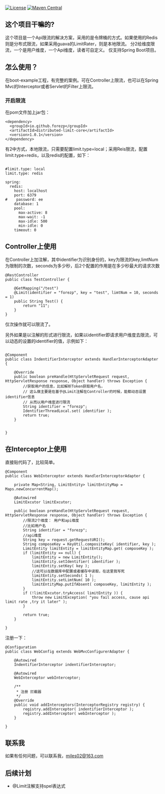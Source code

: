 [![License](https://img.shields.io/badge/License-Apache%202.0-blue.svg?label=license)](https://github.com/forezp/DistributedLimit/blob/master/LICENSE)
[![Maven Central](https://img.shields.io/maven-central/v/io.github.forezp/distributed-limit-core.svg?label=maven%20central)](http://mvnrepository.com/artifact/io.github.forezp/distributed-limit-core)

## 这个项目干嘛的?

这个项目是一个Api限流的解决方案，采用的是令牌桶的方式。如果使用的Redis则是分布式限流，如果采用guava的LimitRater，则是本地限流。
分2给维度限流，一个是用户维度，一个Api维度，读者可自定义。
仅支持Spring Boot项目。


## 怎么使用？

在boot-example工程，有完整的案例。可在Controller上限流，也可以在Spring Mvc的Interceptor或者Servlet的Filter上限流。

### 开启限流

在pom文件加上jar包：

```$xslt
<dependency>
  <groupId>io.github.forezp</groupId>
  <artifactId>distributed-limit-core</artifactId>
  <version>1.0.1</version>
</dependency>

```

有2中方式，本地限流，只需要配置limit.type=local；采用Reis限流，配置limit.type=redis，以及redis的配置，如下：

```$xslt

#limit.type: local
limit.type: redis

spring:
  redis:
    host: localhost
    port: 6379
#    password: ee
    database: 1
    pool:
      max-active: 8
      max-wait: -1
      max-idle: 500
      min-idle: 0
    timeout: 0
```

## Controller上使用

在Controller上加注解，其中identifier为识别身份的，key为限流的key,limtNum为限制的次数，seconds为多少秒，后2个配置的作用是在多少秒最大的请求次数


```$xslt
@RestController
public class TestController {

    @GetMapping("/test")
    @Limit(identifier = "forezp", key = "test", limtNum = 10, seconds = 1)
    public String Test() {
        return "11";
    }
}

```

仅次操作就可以限流了。

另外如果是以注解的形式进行限流，如果以identifier即请求用户维度去限流，可以动态的设置的identifier的值，示例如下：

```$xslt

@Component
public class IndentifierInterceptor extends HandlerInterceptorAdapter {

    @Override
    public boolean preHandle(HttpServletRequest request, HttpServletResponse response, Object handler) throws Exception {
        //获取用户的信息，比如解析Token获取用户名，
        // 这么做主要是在基于@Limit注解在Controller的时候，能都动态设置identifier信息
        // 从而以用户维度进行限流
        String identifier = "forezp";
        IdentifierThreadLocal.set( identifier );
        return true;
    }


}

```

## 在Interceptor上使用

直接贴代码了，比较简单。

```$xslt
@Component
public class WebInterceptor extends HandlerInterceptorAdapter {

    private Map<String, LimitEntity> limitEntityMap = Maps.newConcurrentMap();

    @Autowired
    LimitExcutor limitExcutor;

    public boolean preHandle(HttpServletRequest request, HttpServletResponse response, Object handler) throws Exception {
        //限流2个维度： 用户和api维度
        //比如用户名
        String identifier = "forezp";
        //api维度
        String key = request.getRequestURI();
        String composeKey = KeyUtil.compositeKey( identifier, key );
        LimitEntity limitEntity = limitEntityMap.get( composeKey );
        if (limitEntity == null) {
            limitEntity = new LimitEntity();
            limitEntity.setIdentifier( identifier );
            limitEntity.setKey( key );
            //这可以在数据库中配置或者缓存中读取，在这里我写死
            limitEntity.setSeconds( 1 );
            limitEntity.setLimtNum( 10 );
            limitEntityMap.putIfAbsent( composeKey, limitEntity );
        }
        if (!limitExcutor.tryAccess( limitEntity )) {
            throw new LimitException( "you fail access, cause api limit rate ,try it later" );
        }

        return true;
    }

}

```

注册一下：

```$xslt
@Configuration
public class WebConfig extends WebMvcConfigurerAdapter {

    @Autowired
    IndentifierInterceptor indentifierInterceptor;

    @Autowired
    WebInterceptor webInterceptor;

    /**
     * 注册 拦截器
     */
    @Override
    public void addInterceptors(InterceptorRegistry registry) {
        registry.addInterceptor( indentifierInterceptor );
        registry.addInterceptor( webInterceptor );
    }

}

```

## 联系我

如果有任何问题，可以联系我，miles02@163.com


## 后续计划

- @Limit注解支持spel表达式

